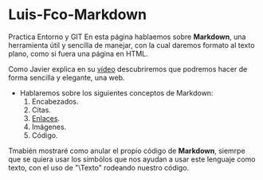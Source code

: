 # Luis-Fco-Markdown
Practica Entorno y GIT
En esta página hablaemos sobre **Markdown**, una herramienta útil y sencilla de manejar, con la cual daremos formato al texto plano, como si fuera una página en HTML.

Como Javier explica en su [vídeo](https://www.youtube.com/watch?v=y6XdzBNC0_0 "vídeo sobre Markdown") descubriremos que podremos hacer de forma sencilla y elegante, una web.

- Hablaremos sobre los siguientes conceptos de Markdown:
  1. Encabezados.
  2. Citas.
  3. [Enlaces](../Enlaces.md).
  4. Imágenes.
  5. Código.

Tmabién mostraré como anular el propio código de **Markdown**, siemrpe que se quiera usar los simbólos que nos ayudan a usar este lenguaje como texto, con el uso de "\Texto\" rodeando nuestro código.
